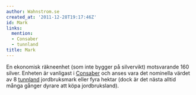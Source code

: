 ```yaml
---
author: Wahnstrom.se
created_at: '2011-12-28T19:17:46Z'
id: Mark
links:
  mention:
  - Consaber
  - tunnland
title: Mark
---
```


En ekonomisk räkneenhet (som inte bygger på silvervikt) motsvarande 160 silver. Enheten är vanligast
i [Consaber] och anses vara det nominella värdet av 8 [tunnland] jordbruksmark eller fyra hektar
(dock är det nästa alltid många gånger dyrare att köpa jordbruksland).

  [Consaber]: Consaber
  [tunnland]: tunnland